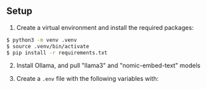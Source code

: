 ## Setup

1. Create a virtual environment and install the required packages:

```bash
$ python3 -m venv .venv
$ source .venv/bin/activate
$ pip install -r requirements.txt
```

2. Install Ollama, and pull "llama3" and "nomic-embed-text" models

3. Create a `.env` file with the following variables with:
